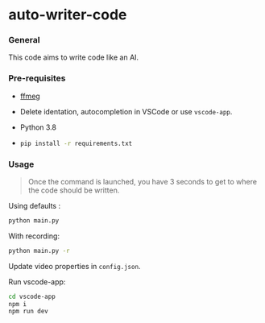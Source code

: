 # auto-writer-code

### General
This code aims to write code like an AI.

### Pre-requisites

- [ffmeg](https://ffmpeg.org/download.html)

- Delete identation, autocompletion in VSCode or use `vscode-app`.

- Python 3.8

- ```bash
  pip install -r requirements.txt
  ```

### Usage

> Once the command is launched, you have 3 seconds to get to where the code should be written.

Using defaults : 
```bash
python main.py
```

With recording: 
```bash
python main.py -r
```
Update video properties in `config.json`.

Run vscode-app:
```bash
cd vscode-app
npm i
npm run dev
```

